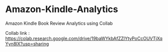# Amazon-Kindle-Analytics
Amazon Kindle Book Review Analytics using Collab

Collab link : https://colab.research.google.com/drive/19baWYkbAfZZlYtyPoCcOUVTjXqYyn8lX?usp=sharing

